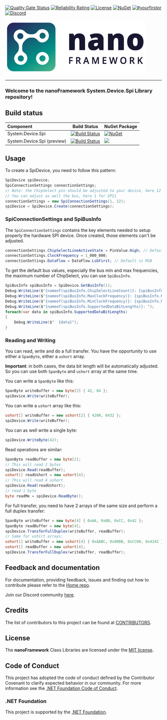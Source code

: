 [![Quality Gate Status](https://sonarcloud.io/api/project_badges/measure?project=nanoframework_lib-System.Device.Spi&metric=alert_status)](https://sonarcloud.io/dashboard?id=nanoframework_lib-System.Device.Spi) [![Reliability Rating](https://sonarcloud.io/api/project_badges/measure?project=nanoframework_lib-System.Device.Spi&metric=reliability_rating)](https://sonarcloud.io/dashboard?id=nanoframework_lib-System.Device.Spi) [![License](https://img.shields.io/badge/License-MIT-blue.svg)](LICENSE) [![NuGet](https://img.shields.io/nuget/dt/nanoFramework.System.Device.Spi.svg?label=NuGet&style=flat&logo=nuget)](https://www.nuget.org/packages/nanoFramework.System.Device.Spi/) [![#yourfirstpr](https://img.shields.io/badge/first--timers--only-friendly-blue.svg)](https://github.com/nanoframework/Home/blob/master/CONTRIBUTING.md)[![Discord](https://img.shields.io/discord/478725473862549535.svg?logo=discord&logoColor=white&label=Discord&color=7289DA)](https://discord.gg/gCyBu8T)

![nanoFramework logo](https://github.com/nanoframework/Home/blob/master/resources/logo/nanoFramework-repo-logo.png)

-----

### Welcome to the **nanoFramework** System.Device.Spi Library repository!

## Build status

| Component | Build Status | NuGet Package |
|:-|---|---|
| System.Device.Spi | [![Build Status](https://dev.azure.com/nanoframework/System.Device.Spi/_apis/build/status/nanoframework.lib-System.Device.Spi?branchName=develop)](https://dev.azure.com/nanoframework/System.Device.Spi/_build/latest?definitionId=7?branchName=master) | [![NuGet](https://img.shields.io/nuget/v/nanoFramework.System.Device.Spi.svg?label=NuGet&style=flat&logo=nuget)](https://www.nuget.org/packages/nanoFramework.System.Device.Spi/) |
| System.Device.Spi (preview) | [![Build Status](https://dev.azure.com/nanoframework/System.Device.Spi/_apis/build/status/nanoframework.lib-System.Device.Spi?branchName=develop)](https://dev.azure.com/nanoframework/System.Device.Spi/_build/latest?definitionId=7?branchName=develop) | [![](https://badgen.net/badge/NuGet/preview/D7B023?icon=https://simpleicons.now.sh/azuredevops/fff)](https://dev.azure.com/nanoframework/feed/_packaging?_a=package&feed=sandbox&package=nanoFramework.System.Device.Spi&protocolType=NuGet&view=overview) |

## Usage

To create a SpiDevice, you need to follow this pattern:

```csharp
SpiDevice spiDevice;
SpiConnectionSettings connectionSettings;
// Note: the ChipSelect pin should be adjusted to your device, here 12
// You can adjust as well the bus, here 1 for SPI1
connectionSettings = new SpiConnectionSettings(1, 12);
spiDevice = SpiDevice.Create(connectionSettings);
```

### SpiConnectionSettings and SpiBusInfo

The `SpiConnectionSettings` contains the key elements needed to setup properly the hardware SPI device. Once created, those elements can't be adjusted.

```csharp
connectionSettings.ChipSelectLineActiveState = PinValue.High; // Default is active Low
connectionSettings.ClockFrequency = 1_000_000;
connectionSettings.DataFlow = DataFlow.LsbFirst; // Default is MSB
```

To get the default bus values, especially the bus min and max frequencies, the maximum number of ChipSelect, you can use `SpiBusInfo`.

```csharp
SpiBusInfo spiBusInfo = SpiDevice.GetBusInfo(1);
Debug.WriteLine($"{nameof(spiBusInfo.ChipSelectLineCount)}: {spiBusInfo.ChipSelectLineCount}");
Debug.WriteLine($"{nameof(spiBusInfo.MaxClockFrequency)}: {spiBusInfo.MaxClockFrequency}");
Debug.WriteLine($"{nameof(spiBusInfo.MinClockFrequency)}: {spiBusInfo.MinClockFrequency}");
Debug.WriteLine($"{nameof(spiBusInfo.SupportedDataBitLengths)}: ");
foreach(var data in spiBusInfo.SupportedDataBitLengths)
{
    Debug.WriteLine($"  {data}");
}
```

### Reading and Writing

You can read, write and do a full transfer. You have the opportunity to use either a `SpanByte`, either a `ushort` array. 

**Important**: in both cases, the data bit length will be automatically adjusted. So you can use both `SpanByte` and `ushort` array at the same time.

You can write a `SpanByte` like this:

```csharp
SpanByte writeBuffer = new byte[2] { 42, 84 };
spiDevice.Write(writeBuffer);
```

You can write a `ushort` array like this:

```csharp
ushort[] writeBuffer = new ushort[2] { 4200, 8432 };
spiDevice.Write(writeBuffer);
```

You can as well write a single byte:

```csharp
spiDevice.WriteByte(42);
```

Read operations are similar:

```csharp
SpanByte readBuffer = new byte[2];
// This will read 2 bytes
spiDevice.Read(readBuffer);
ushort[] readUshort = new ushort[4];
// This will read 4 ushort
spiDevice.Read(readUshort);
// read 1 byte
byte readMe = spiDevice.ReadByte();
```

For full transfer, you need to have 2 arrays of the same size and perform a full duplex transfer:

```csharp
SpanByte writeBuffer = new byte[4] { 0xAA, 0xBB, 0xCC, 0x42 };
SpanByte readBuffer = new byte[4];
spiDevice.TransferFullDuplex(writeBuffer, readBuffer);
// Same for ushirt arrays:
ushort[] writeBuffer = new ushort[4] { 0xAABC, 0x00BB, 0xCC00, 0x4242 };
ushort[] readBuffer = new ushort[4];
spiDevice.TransferFullDuplex(writeBuffer, readBuffer);
```

## Feedback and documentation

For documentation, providing feedback, issues and finding out how to contribute please refer to the [Home repo](https://github.com/nanoframework/Home).

Join our Discord community [here](https://discord.gg/gCyBu8T).

## Credits

The list of contributors to this project can be found at [CONTRIBUTORS](https://github.com/nanoframework/Home/blob/master/CONTRIBUTORS.md).

## License

The **nanoFramework** Class Libraries are licensed under the [MIT license](LICENSE.md).

## Code of Conduct

This project has adopted the code of conduct defined by the Contributor Covenant to clarify expected behavior in our community.
For more information see the [.NET Foundation Code of Conduct](https://dotnetfoundation.org/code-of-conduct).

### .NET Foundation

This project is supported by the [.NET Foundation](https://dotnetfoundation.org).
